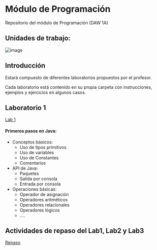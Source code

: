 # Módulo de Programación
Repositorio del módulo de Programación (DAW 1A)

## Unidades de trabajo:
![image](https://user-images.githubusercontent.com/91023374/133934743-b8542a8d-29b0-4f1f-b982-ce0fae00fbbf.png)

## Introducción
Estará compuesto de diferentes laboratorios propuestos por el profesor.

Cada laboratorio está contenido en su propia carpeta con instrucciones, ejemplos y ejercicios en algunos casos.


## Laboratorio 1
[Lab 1](Lab1/Laboratorio1.md) 
#### Primeros pasos en Java:
- Conceptos básicos:
  - Uso de tipos primitivos
  - Uso de variables
  - Uso de Constantes
  - Comentarios
- API de Java:
  - Paquetes
  - Salida por consola
  - Entrada por consola
- Operaciones básicas:
  - Operador de asignación
  - Operadores aritméticos
  - Operadores relacionales
  - Operadores lógicos
  - .... 

## Actividades de repaso del Lab1, Lab2 y Lab3
[Repaso](RepasoLab123.md)
